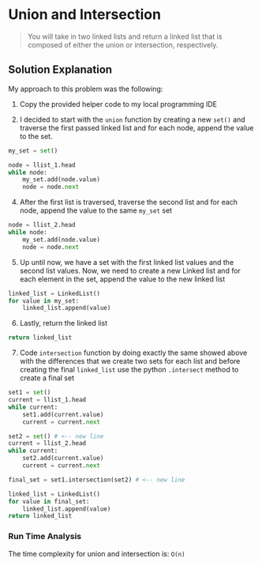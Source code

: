 # Union and Intersection

> You will take in two linked lists and return a linked list that is composed of either the union or intersection, respectively.

## Solution Explanation

My approach to this problem was the following:

1. Copy the provided helper code to my local programming IDE

2. I decided to start with the `union` function by creating a new `set()` and traverse the first passed linked list and for each node, append the value to the set.

```python
my_set = set()

node = llist_1.head
while node:
    my_set.add(node.value)
    node = node.next
```

4. After the first list is traversed, traverse the second list and for each node, append the value to the same `my_set` set

```python
node = llist_2.head
while node:
    my_set.add(node.value)
    node = node.next
```

5. Up until now, we have a set with the first linked list values and the second list values. Now, we need to create a new Linked list and for each element in the set, append the value to the new linked list

```python
linked_list = LinkedList()
for value in my_set:
    linked_list.append(value)
```

6. Lastly, return the linked list

```python
return linked_list
```

7. Code `intersection` function by doing exactly the same showed above with the differences that we create two sets for each list and before creating the final `linked_list` use the python `.intersect` method to create a final set

```python
set1 = set()
current = llist_1.head
while current:
    set1.add(current.value)
    current = current.next

set2 = set() # <-- new line
current = llist_2.head
while current:
    set2.add(current.value)
    current = current.next

final_set = set1.intersection(set2) # <-- new line

linked_list = LinkedList()
for value in final_set:
    linked_list.append(value)
return linked_list
```

### Run Time Analysis

The time complexity for union and intersection is: `O(n)`
